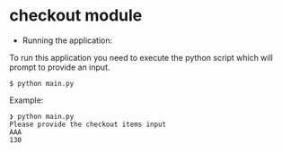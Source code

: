 # checkout module

* Running the application:

To run this application you need to execute the python script which will prompt to provide an input.
```
$ python main.py
```

Example:
```
❯ python main.py
Please provide the checkout items input
AAA
130
```
